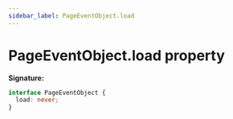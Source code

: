 ```yaml
---
sidebar_label: PageEventObject.load
---
```


# PageEventObject.load property

**Signature:**

```typescript
interface PageEventObject {
  load: never;
}
```
